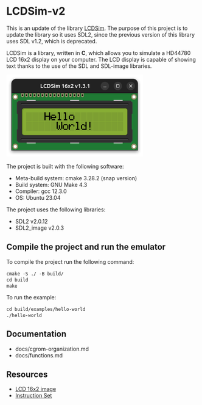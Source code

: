 # LCDSim-v2

This is an update of the library [LCDSim](https://github.com/dylangageot/LCDSim).
The purpose of this project is to update the library so it uses SDL2, since the previous version of this library uses
SDL v1.2, which is deprecated.

LCDSim is a library, written in **C**, which allows you to simulate a HD44780 LCD 16x2 display on your computer.
The LCD display is capable of showing text thanks to the use of the SDL and SDL-image libraries.

<img src="./docs/imgs/lcdsim-v2-screenshot.png" width="" height="">

The project is built with the following software:
- Meta-build system: cmake 3.28.2 (snap version)
- Build system: GNU Make 4.3
- Compiler: gcc 12.3.0
- OS: Ubuntu 23.04

The project uses the following libraries:
- SDL2 v2.0.12
- SDL2_image v2.0.3

## Compile the project and run the emulator

To compile the project run the following command:
``` 
cmake -S ./ -B build/
cd build
make
```

To run the example:
```
cd build/examples/hello-world
./hello-world
```

## Documentation

- docs/cgrom-organization.md
- docs/functions.md

## Resources
- [LCD 16x2 image](http://paulvollmer.net/FritzingParts/parts/lcd-GDM1602K.html)
- [Instruction Set](https://mil.ufl.edu/3744/docs/lcdmanual/commands.html)